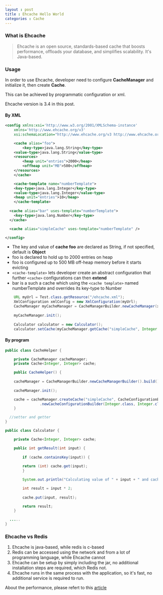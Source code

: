 ```yaml
---
layout : post
title : Ehcache Hello World
categories : Cache
---
```


### What is Ehcache

  > Ehcache is an open source, standards-based cache that boosts performance, offloads your database, and simplifies scalability.  It's Java-based.
  
### Usage

  In order to use Ehcache, developer need to configure **CacheManager** and initialize it, then create **Cache**.
  
  This can be achieved by programmatic configuration or xml.
  
  Ehcache version is 3.4 in this post.
  
#### By XML

```XML
<config xmlns:xsi='http://www.w3.org/2001/XMLSchema-instance'
	xmlns='http://www.ehcache.org/v3'
	xsi:schemaLocation="http://www.ehcache.org/v3 http://www.ehcache.org/schema/ehcache-core.xsd">

    <cache alias="foo">
        <key-type>java.lang.String</key-type>
	<value-type>java.lang.String</value-type>
	<resources>
	    <heap unit="entries">2000</heap>
	    <offheap unit="MB">500</offheap>
	</resources>
    </cache>

    <cache-template name="numberTemplate">
	<key-type>java.lang.Integer</key-type>
	<value-type>java.lang.Integer</value-type>
	<heap unit="entries">10</heap>
    </cache-template>
  
  <cache alias="bar" uses-template="numberTemplate"> 
    <key-type>java.lang.Number</key-type>
  </cache>

  <cache alias="simpleCache" uses-template="numberTemplate" />

</config>

```

  - The key and value of **cache foo** are declared as String, if not specified, default is **Object**
  - foo is declared to hold up to 2000 entries on heap
  - foo is configured up to 500 MB off-heap memory before it starts evicting
  - `<cache-template>` lets developer create an abstract configuration that further `<cache>` configurations can then **extend**
  - bar is a such a cache which using the `<cache template>` named numberTemplate and overrides its key-type to Number

```Java
    URL myUrl = Test.class.getResource("/ehcache.xml");
    XmlConfiguration xmlConfig = new XmlConfiguration(myUrl); 
    CacheManager myCacheManager = CacheManagerBuilder.newCacheManager(xmlConfig);
		
    myCacheManager.init();
		
    Calculator calculator = new Calculator();
    calculator.setCache(myCacheManager.getCache("simpleCache", Integer.class, Integer.class));
```

#### By program

```Java
public class CacheHelper {

    private CacheManager cacheManager;
    private Cache<Integer, Integer> cache;

    public CacheHelper() {
		
	cacheManager = CacheManagerBuilder.newCacheManagerBuilder().build();
    
	cacheManager.init();

	cache = cacheManager.createCache("simpleCache", CacheConfigurationBuilder
				.newCacheConfigurationBuilder(Integer.class, Integer.class, ResourcePoolsBuilder.heap(10)));
    }

  //setter and getter
}
```

```Java
public class Calculator {

    private Cache<Integer, Integer> cache;

    public int getResult(int input) {
		
        if (cache.containsKey(input)) {
			
	    return (int) cache.get(input);
        }

        System.out.println("Calculating value of " + input + " and caching result.");

        int result = input * 2;
	
        cache.put(input, result);

        return result;
    }

  .....
}
```

### Ehcache vs Redis

  1. Ehcache is java-based, while redis is c-based
  2. Redis can be accessed using the network and from a lot of programming language, while Ehcache cannot
  3. Ehcache can be setup by simply including the jar, no additional installation steps are required, which Redis not.
  4. Ehcache runs in the same process with the application, so it's fast, no additional service is required to run.
  
About the performance, please refert to this [article](https://blog.nomissolutions.com/labs/2015/03/10/evaluation-of-caching-frameworks/)
